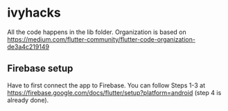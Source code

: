 # ivyhacks
All the code happens in the lib folder.
Organization is based on https://medium.com/flutter-community/flutter-code-organization-de3a4c219149

## Firebase setup
Have to first connect the app to Firebase. You can follow Steps 1-3 at https://firebase.google.com/docs/flutter/setup?platform=android (step 4 is already done).